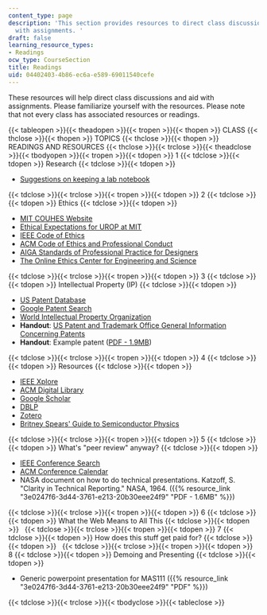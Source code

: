 ```yaml
---
content_type: page
description: 'This section provides resources to direct class discussions and aid
  with assignments. '
draft: false
learning_resource_types:
- Readings
ocw_type: CourseSection
title: Readings
uid: 04402403-4b86-ec6a-e589-69011540cefe
---
```

These resources will help direct class discussions and aid with assignments. Please familiarize yourself with the resources. Please note that not every class has associated resources or readings.

{{< tableopen >}}{{< theadopen >}}{{< tropen >}}{{< thopen >}}
CLASS
{{< thclose >}}{{< thopen >}}
TOPICS
{{< thclose >}}{{< thopen >}}
READINGS AND RESOURCES
{{< thclose >}}{{< trclose >}}{{< theadclose >}}{{< tbodyopen >}}{{< tropen >}}{{< tdopen >}}
1
{{< tdclose >}}{{< tdopen >}}
Research
{{< tdclose >}}{{< tdopen >}}

- [Suggestions on keeping a lab notebook](http://www.snco.com/laboratory.html)

{{< tdclose >}}{{< trclose >}}{{< tropen >}}{{< tdopen >}}
2
{{< tdclose >}}{{< tdopen >}}
Ethics
{{< tdclose >}}{{< tdopen >}}

- [MIT COUHES Website](http://web.mit.edu/committees/couhes/)
- [Ethical Expectations for UROP at MIT](http://couhes.mit.edu/)
- [IEEE Code of Ethics](http://www.ieee.org/about/corporate/governance/p7-8.html)
- [ACM Code of Ethics and Professional Conduct](http://www.acm.org/about/code-of-ethics)
- [AIGA Standards of Professional Practice for Designers](http://www.aiga.org/standards-professional-practice/)
- [The Online Ethics Center for Engineering and Science](https://onlineethics.org/)

{{< tdclose >}}{{< trclose >}}{{< tropen >}}{{< tdopen >}}
3
{{< tdclose >}}{{< tdopen >}}
Intellectual Property (IP)
{{< tdclose >}}{{< tdopen >}}

- [US Patent Database](http://www.uspto.gov/patents/process/search/index.jsp)
- [Google Patent Search](http://www.google.com/patents)
- [World Intellectual Property Organization](http://www.wipo.int/portal/index.html.en)
- **Handout**: [US Patent and Trademark Office General Information Concerning Patents](http://www.uspto.gov/patents/resources/general_info_concerning_patents.jsp)
- **Handout**: Example patent ([PDF - 1.9MB](http://courses.media.mit.edu/2011spring/mas111/pat5177685.pdf))

{{< tdclose >}}{{< trclose >}}{{< tropen >}}{{< tdopen >}}
4
{{< tdclose >}}{{< tdopen >}}
Resources
{{< tdclose >}}{{< tdopen >}}

- [IEEE Xplore](http://ieeexplore.ieee.org/Xplore/guesthome.jsp)
- [ACM Digital Library](http://portal.acm.org/)
- [Google Scholar](http://scholar.google.com/)
- [DBLP](https://dblp.org/)
- [Zotero](http://www.zotero.org/)
- [Britney Spears' Guide to Semiconductor Physics](http://britneyspears.ac/lasers.htm)

{{< tdclose >}}{{< trclose >}}{{< tropen >}}{{< tdopen >}}
5
{{< tdclose >}}{{< tdopen >}}
What's "peer review" anyway?
{{< tdclose >}}{{< tdopen >}}

- [IEEE Conference Search](http://www.ieee.org/conferences_events/index.html)
- [ACM Conference Calendar](http://www.acm.org/conferences)
- NASA document on how to do technical presentations. Katzoff, S. "Clarity in Technical Reporting." NASA, 1964. ({{% resource_link "3e0247f6-3d44-3761-e213-20b30eee24f9" "PDF - 1.6MB" %}})

{{< tdclose >}}{{< trclose >}}{{< tropen >}}{{< tdopen >}}
6
{{< tdclose >}}{{< tdopen >}}
What the Web Means to All This
{{< tdclose >}}{{< tdopen >}}
 
{{< tdclose >}}{{< trclose >}}{{< tropen >}}{{< tdopen >}}
7
{{< tdclose >}}{{< tdopen >}}
How does this stuff get paid for?
{{< tdclose >}}{{< tdopen >}}
 
{{< tdclose >}}{{< trclose >}}{{< tropen >}}{{< tdopen >}}
8
{{< tdclose >}}{{< tdopen >}}
Demoing and Presenting
{{< tdclose >}}{{< tdopen >}}

- Generic powerpoint presentation for MAS111 ({{% resource_link "3e0247f6-3d44-3761-e213-20b30eee24f9" "PDF" %}})

{{< tdclose >}}{{< trclose >}}{{< tbodyclose >}}{{< tableclose >}}